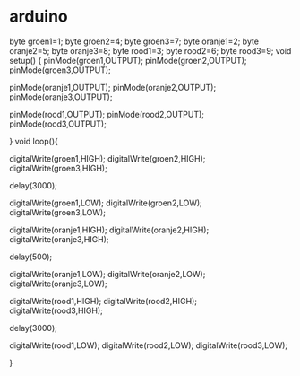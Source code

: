 # arduino

byte groen1=1;
byte groen2=4;
byte groen3=7;
byte oranje1=2;
byte oranje2=5;
byte oranje3=8;
byte rood1=3;
byte rood2=6;
byte rood3=9;
void setup() {
pinMode(groen1,OUTPUT);
pinMode(groen2,OUTPUT);
pinMode(groen3,OUTPUT);

pinMode(oranje1,OUTPUT);
pinMode(oranje2,OUTPUT);
pinMode(oranje3,OUTPUT);

pinMode(rood1,OUTPUT);
pinMode(rood2,OUTPUT);
pinMode(rood3,OUTPUT);

}
void loop(){ 



  
digitalWrite(groen1,HIGH);
digitalWrite(groen2,HIGH);
digitalWrite(groen3,HIGH);
  
delay(3000);

digitalWrite(groen1,LOW);
digitalWrite(groen2,LOW);
digitalWrite(groen3,LOW); 

digitalWrite(oranje1,HIGH);
digitalWrite(oranje2,HIGH);
digitalWrite(oranje3,HIGH);

delay(500);

digitalWrite(oranje1,LOW);
digitalWrite(oranje2,LOW);
digitalWrite(oranje3,LOW);

digitalWrite(rood1,HIGH);
digitalWrite(rood2,HIGH);
digitalWrite(rood3,HIGH);

delay(3000);
 
digitalWrite(rood1,LOW);
digitalWrite(rood2,LOW);
digitalWrite(rood3,LOW);
 
 
 

}
